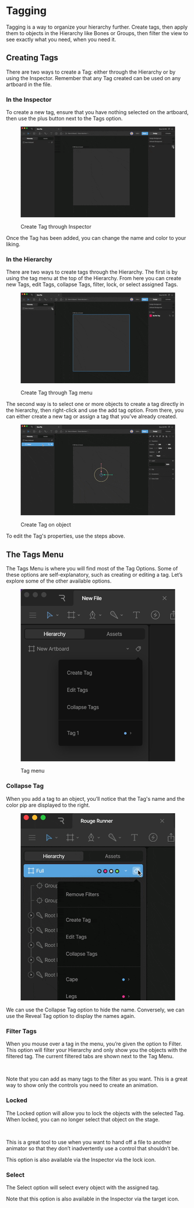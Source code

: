 # Tagging

Tagging is a way to organize your hierarchy further. Create tags, then apply them to objects in the Hierarchy like Bones or Groups, then filter the view to see exactly what you need, when you need it.

## Creating Tags

There are two ways to create a Tag: either through the Hierarchy or by using the Inspector. Remember that any Tag created can be used on any artboard in the file.

### **In the Inspector**

To create a new tag, ensure that you have nothing selected on the artboard, then use the plus button next to the Tags option.

<figure><img src="../.gitbook/assets/CleanShot 2023-09-25 at 15.42.50.gif" alt=""><figcaption><p>Create Tag through Inspector</p></figcaption></figure>

Once the Tag has been added, you can change the name and color to your liking.

### **In the Hierarchy**

There are two ways to create tags through the Hierarchy. The first is by using the tag menu at the top of the Hierarchy. From here you can create new Tags, edit Tags, collapse Tags, filter, lock, or select assigned Tags.

<figure><img src="../.gitbook/assets/CleanShot 2023-09-25 at 15.47.33.gif" alt=""><figcaption><p>Create Tag through Tag menu</p></figcaption></figure>

The second way is to select one or more objects to create a tag directly in the hierarchy, then right-click and use the add tag option. From there, you can either create a new tag or assign a tag that you’ve already created.

<figure><img src="../.gitbook/assets/CleanShot 2023-09-25 at 15.57.25.gif" alt=""><figcaption><p>Create Tag on object</p></figcaption></figure>

To edit the Tag's properties, use the steps above.

## The Tags Menu

The Tags Menu is where you will find most of the Tag Options. Some of these options are self-explanatory, such as creating or editing a tag. Let’s explore some of the other available options.

<figure><img src="../.gitbook/assets/CleanShot 2023-09-25 at 16.05.27@2x.png" alt=""><figcaption><p>Tag menu</p></figcaption></figure>

### Collapse Tag

When you add a tag to an object, you’ll notice that the Tag's name and the color pip are displayed to the right.

<figure><img src="../.gitbook/assets/CleanShot 2023-09-25 at 16.07.49.gif" alt=""><figcaption></figcaption></figure>

We can use the Collapse Tag option to hide the name. Conversely, we can use the Reveal Tag option to display the names again.

### Filter Tags

When you mouse over a tag in the menu, you’re given the option to Filter. This option will filter your Hierarchy and only show you the objects with the filtered tag. The current filtered tabs are shown next to the Tag Menu.

<figure><img src="../.gitbook/assets/CleanShot 2023-09-25 at 16.21.06.gif" alt=""><figcaption></figcaption></figure>

Note that you can add as many tags to the filter as you want. This is a great way to show only the controls you need to create an animation.

### Locked

The Locked option will allow you to lock the objects with the selected Tag. When locked, you can no longer select that object on the stage.

<figure><img src="../.gitbook/assets/CleanShot 2023-09-25 at 16.30.51.gif" alt=""><figcaption></figcaption></figure>

This is a great tool to use when you want to hand off a file to another animator so that they don’t inadvertently use a control that shouldn’t be.

This option is also available via the Inspector via the lock icon.

### Select

The Select option will select every object with the assigned tag.

Note that this option is also available in the Inspector via the target icon.
